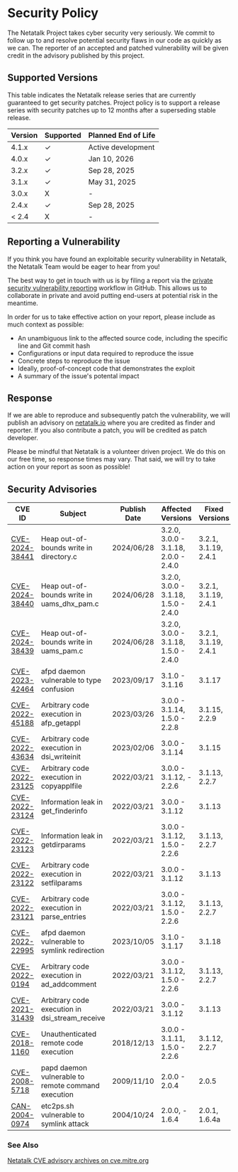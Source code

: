 # Security Policy

The Netatalk Project takes cyber security very seriously.
We commit to follow up to and resolve potential security flaws in our code as quickly as we can.
The reporter of an accepted and patched vulnerability will be given credit in the advisory published by this project.

## Supported Versions

This table indicates the Netatalk release series that are currently guaranteed to get security patches.
Project policy is to support a release series with security patches up to 12 months after a superseding stable release.

| Version | Supported          | Planned End of Life |
| ------- | ------------------ | ------------------- |
| 4.1.x   | ✓                  | Active development  |
| 4.0.x   | ✓                  | Jan 10, 2026        |
| 3.2.x   | ✓                  | Sep 28, 2025        |
| 3.1.x   | ✓                  | May 31, 2025        |
| 3.0.x   | X                  | -                   |
| 2.4.x   | ✓                  | Sep 28, 2025        |
| < 2.4   | X                  | -                   |

## Reporting a Vulnerability

If you think you have found an exploitable security vulnerability in Netatalk, the Netatalk Team would be eager to hear from you!

The best way to get in touch with us is by filing a report via the
[private security vulnerability reporting](https://github.com/Netatalk/netatalk/security/advisories/new)
workflow in GitHub. This allows us to collaborate in private and avoid putting end-users at potential risk in the meantime.

In order for us to take effective action on your report, please include as much context as possible:

- An unambiguous link to the affected source code, including the specific line and Git commit hash
- Configurations or input data required to reproduce the issue
- Concrete steps to reproduce the issue
- Ideally, proof-of-concept code that demonstrates the exploit
- A summary of the issue's potental impact

## Response

If we are able to reproduce and subsequently patch the vulnerability, we will publish an advisory on [netatalk.io](https://netatalk.io/support)
where you are credited as finder and reporter. If you also contribute a patch, you will be credited as patch developer.

Please be mindful that Netatalk is a volunteer driven project. We do this on our free time, so response times may vary.
That said, we will try to take action on your report as soon as possible!

## Security Advisories

| CVE ID                                           | Subject                                   | Publish Date | Affected Versions                 | Fixed Versions       |
|--------------------------------------------------|-------------------------------------------|--------------|------------------------------------|----------------------|
| [CVE-2024-38441](/security/CVE-2024-38441.html) | Heap out-of-bounds write in directory.c  | 2024/06/28   | 3.2.0, 3.0.0 - 3.1.18, 2.0.0 - 2.4.0 | 3.2.1, 3.1.19, 2.4.1 |
| [CVE-2024-38440](/security/CVE-2024-38440.html) | Heap out-of-bounds write in uams_dhx_pam.c | 2024/06/28   | 3.2.0, 3.0.0 - 3.1.18, 1.5.0 - 2.4.0 | 3.2.1, 3.1.19, 2.4.1 |
| [CVE-2024-38439](/security/CVE-2024-38439.html) | Heap out-of-bounds write in uams_pam.c   | 2024/06/28   | 3.2.0, 3.0.0 - 3.1.18, 1.5.0 - 2.4.0 | 3.2.1, 3.1.19, 2.4.1 |
| [CVE-2023-42464](/security/CVE-2023-42464.html) | afpd daemon vulnerable to type confusion | 2023/09/17   | 3.1.0 - 3.1.16                    | 3.1.17               |
| [CVE-2022-45188](/security/CVE-2022-45188.html) | Arbitrary code execution in afp_getappl  | 2023/03/26   | 3.0.0 - 3.1.14, 1.5.0 - 2.2.8   | 3.1.15, 2.2.9      |
| [CVE-2022-43634](/security/CVE-2022-43634.html) | Arbitrary code execution in dsi_writeinit | 2023/02/06  | 3.0.0 - 3.1.14                    | 3.1.15               |
| [CVE-2022-23125](/security/CVE-2022-23125.html) | Arbitrary code execution in copyapplfile | 2022/03/21   | 3.0.0 - 3.1.12, - 2.2.6         | 3.1.13, 2.2.7      |
| [CVE-2022-23124](/security/CVE-2022-23124.html) | Information leak in get_finderinfo       | 2022/03/21   | 3.0.0 - 3.1.12                    | 3.1.13               |
| [CVE-2022-23123](/security/CVE-2022-23123.html) | Information leak in getdirparams         | 2022/03/21   | 3.0.0 - 3.1.12, 1.5.0 - 2.2.6   | 3.1.13, 2.2.7      |
| [CVE-2022-23122](/security/CVE-2022-23122.html) | Arbitrary code execution in setfilparams | 2022/03/21   | 3.0.0 - 3.1.12                    | 3.1.13               |
| [CVE-2022-23121](/security/CVE-2022-23121.html) | Arbitrary code execution in parse_entries | 2022/03/21  | 3.0.0 - 3.1.12, 1.5.0 - 2.2.6   | 3.1.13, 2.2.7      |
| [CVE-2022-22995](/security/CVE-2022-22995.html) | afpd daemon vulnerable to symlink redirection | 2023/10/05 | 3.1.0 - 3.1.17                    | 3.1.18               |
| [CVE-2022-0194](/security/CVE-2022-0194.html)   | Arbitrary code execution in ad_addcomment | 2022/03/21  | 3.0.0 - 3.1.12, 1.5.0 - 2.2.6   | 3.1.13, 2.2.7      |
| [CVE-2021-31439](/security/CVE-2021-31439.html) | Arbitrary code execution in dsi_stream_receive | 2022/03/21 | 3.0.0 - 3.1.12                    | 3.1.13               |
| [CVE-2018-1160](/security/CVE-2018-1160.html)   | Unauthenticated remote code execution    | 2018/12/13   | 3.0.0 - 3.1.11, 1.5.0 - 2.2.6   | 3.1.12, 2.2.7      |
| [CVE-2008-5718](/security/CVE-2008-5718.html)   | papd daemon vulnerable to remote command execution | 2009/11/10 | 2.0.0 - 2.0.4                    | 2.0.5                |
| [CAN-2004-0974](/security/CAN-2004-0974.html)   | etc2ps.sh vulnerable to symlink attack   | 2004/10/24   | 2.0.0, - 1.6.4                 | 2.0.1, 1.6.4a      |

### See Also

[Netatalk CVE advisory archives on
cve.mitre.org](https://cve.mitre.org/cgi-bin/cvekey.cgi?keyword=netatalk)
